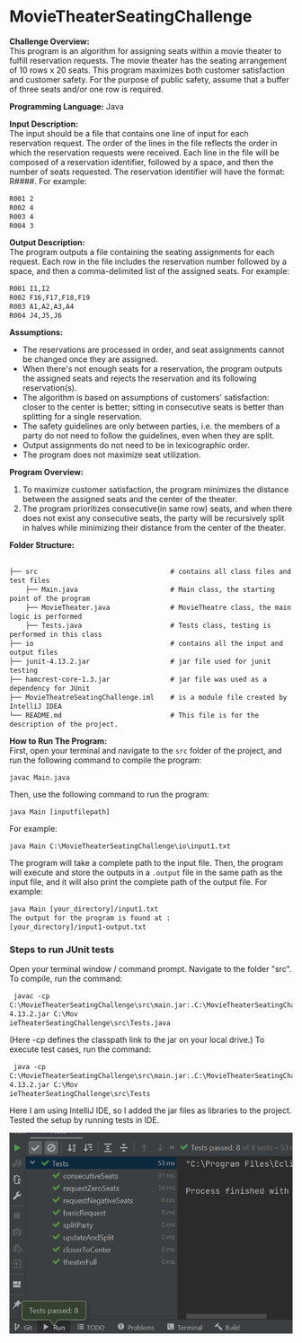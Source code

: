 # MovieTheaterSeatingChallenge

**Challenge Overview:** <br/>
This program is an algorithm for assigning seats within a movie theater to
fulfill reservation requests. The movie theater has the seating
arrangement of 10 rows x 20 seats. This program maximizes both customer satisfaction and customer
safety. For the purpose of public safety, assume that a buffer of three
seats and/or one row is required.

**Programming Language:** 
Java

**Input Description:** <br/> 
The input should be a file that contains one line of input for each
reservation request. The order of the lines in the file reflects the order in
which the reservation requests were received. Each line in the file will be composed of a reservation identifier, followed by a space, and then the
number of seats requested. The reservation identifier will have the
format: R####. For example: 

``` 
R001 2
R002 4
R003 4
R004 3
```

**Output Description:** <br/> 
The program outputs a file containing the seating assignments for
each request. Each row in the file includes the reservation number
followed by a space, and then a comma-delimited list of the assigned
seats. For example:

```
R001 I1,I2
R002 F16,F17,F18,F19
R003 A1,A2,A3,A4
R004 J4,J5,J6
```

**Assumptions:** <br/> 
- The reservations are processed in order, and seat assignments cannot be changed once they are assigned.
- When there's not enough seats for a reservation, the program outputs the assigned seats and rejects the reservation and its following reservation(s).
- The algorithm is based on assumptions of customers' satisfaction: closer to the center is better; sitting in consecutive seats is better than splitting for a single reservation.
- The safety guidelines are only between parties, i.e. the members of a party do not need to follow the guidelines, even when they are split.
- Output assignments do not need to be in lexicographic order.
- The program does not maximize seat utilization.


**Program Overview:** <br/>
1. To maximize customer satisfaction, the program minimizes the distance between the assigned seats and the center of the theater.
2. The program prioritizes consecutive(in same row) seats, and when there does not exist any consecutive seats, the party will be recursively split in halves while minimizing their distance from the center of the theater.

**Folder Structure:**<br/>
``` 

├── src                                 # contains all class files and test files 
    ├── Main.java                       # Main class, the starting point of the program
    ├── MovieTheater.java               # MovieTheatre class, the main logic is performed
    ├── Tests.java                      # Tests class, testing is performed in this class
├── io                                  # contains all the input and output files
├── junit-4.13.2.jar                    # jar file used for junit testing
├── hamcrest-core-1.3.jar               # jar file was used as a dependency for JUnit
├── MovieTheatreSeatingChallenge.iml    # is a module file created by IntelliJ IDEA
└── README.md                           # This file is for the description of the project.

``` 

**How to Run The Program:** <br/>
First, open your terminal and navigate to the `src` folder of the project, and run the following command to compile the program: 

``` 
javac Main.java 
```

Then, use the following command to run the program:

``` 
java Main [inputfilepath]

```
For example: 

``` 
java Main C:\MovieTheaterSeatingChallenge\io\input1.txt

```

The program will take a complete path to the input file. Then, the program will execute and store the outputs in a `.output` file in the same path as the input file, and it will also print the complete path of the output file.
For example:

```
java Main [your_directory]/input1.txt
The output for the program is found at : 
[your_directory]/input1-output.txt
```

### Steps to run JUnit tests 


Open your terminal window / command prompt.
Navigate to the folder "src".
To compile, run the command:
  ```
   javac -cp C:\MovieTheaterSeatingChallenge\src\main.jar:.C:\MovieTheaterSeatingChallenge\src\junit-4.13.2.jar C:\Mov
ieTheaterSeatingChallenge\src\Tests.java
  ```  
(Here -cp defines the classpath link to the jar on your local drive.)
To execute test cases, run the command:
  ```
   java -cp C:\MovieTheaterSeatingChallenge\src\main.jar:.C:\MovieTheaterSeatingChallenge\src\junit-4.13.2.jar C:\Mov
ieTheaterSeatingChallenge\src\Tests
```

Here I am using IntelliJ IDE, so I added the jar files as libraries to the project. 
Tested the setup by running tests in IDE.

![plot](./testsresult.PNG)